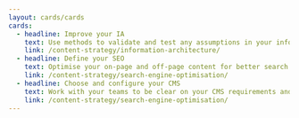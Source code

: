 ```yaml
---
layout: cards/cards
cards:
  - headline: Improve your IA
    text: Use methods to validate and test any assumptions in your information architecture.  
    link: /content-strategy/information-architecture/
  - headline: Define your SEO
    text: Optimise your on-page and off-page content for better search results.
    link: /content-strategy/search-engine-optimisation/
  - headline: Choose and configure your CMS
    text: Work with your teams to be clear on your CMS requirements and options.
    link: /content-strategy/search-engine-optimisation/
---
```

